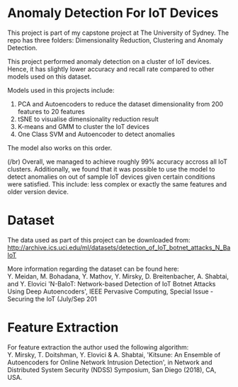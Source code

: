 # Anomaly Detection For IoT Devices
This project is part of my capstone project at The University of Sydney.
The repo has three folders: Dimensionality Reduction, Clustering and Anomaly Detection.

This project performed anomaly detection on a cluster of IoT devices. 
Hence, it has slightly lower accuracy and recall rate compared to other models used on this dataset.

Models used in this projects include:
1. PCA and Autoencoders to reduce the dataset dimensionality from 200 features to 20 features
2. tSNE to visualise dimensionality reduction result
3. K-means and GMM to cluster the IoT devices
4. One Class SVM and Autoencoder to detect anomalies

The model also works on this order.

(/br) Overall, we managed to achieve roughly 99% accuracy accross all IoT clusters. Additionally, we found that 
it was possible to use the model to detect anomalies on out of sample IoT devices given certain conditions were satisfied.
This include: less complex or exactly the same features and older version device.

# Dataset
The data used as part of this project can be downloaded from: http://archive.ics.uci.edu/ml/datasets/detection_of_IoT_botnet_attacks_N_BaIoT

More information regarding the dataset can be found here:<br />
Y. Meidan, M. Bohadana, Y. Mathov, Y. Mirsky, D. Breitenbacher, A. Shabtai, and Y. Elovici 'N-BaIoT: Network-based Detection of IoT Botnet Attacks Using Deep Autoencoders', IEEE Pervasive Computing, Special Issue - Securing the IoT (July/Sep 201

# Feature Extraction
For feature extraction the author used the following algorithm:<br />
Y. Mirsky, T. Doitshman, Y. Elovici & A. Shabtai, 'Kitsune: An Ensemble of Autoencoders for Online Network Intrusion Detection', in Network and Distributed System Security (NDSS) Symposium, San Diego (2018), CA, USA.
